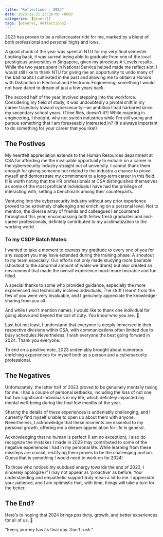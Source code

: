 ```yaml
---
title: "Reflections - 2023"
date: 2023-12-31 23:26:00 +0800
categories: [General]
tags: [General, Reflections]
---
```


2023 has proven to be a rollercoaster ride for me, marked by a blend of both professional and personal highs and lows.

A good chunk of the year was spent at NTU for my very final semester. Looking back, it was surreal being able to graduate from one of the local prestigious universities in Singapore, given my atrocious A-Levels results. While the two years spent in National Service helped made me reflect alot, I would still like to thank NTU for giving me an opportunity to undo many of the bad habits I cultivated in the past and allowing me to obtain a Honors with Distinction in Electrical and Electronic Engineering, something I would not have dared to dream of just a few years back.

The second half of the year involved stepping into the workforce. Considering my field of study, it was undoubtedly a pivotal shift in my career trajectory toward cybersecurity—an ambition I had harbored since my secondary school years. (Time flies, doesn't it?) While majoring in engineering, I thought, why not switch industries while I'm still young and pursue something that I am foreseeably interested in? (It's always important to do something for your career that you like!)

## The Postives

My heartfelt appreciation extends to the Human Resources department at CSA for affording me the invaluable opportunity to embark on a career in the cybersecurity industry straight out of university. I cannot thank them enough for giving someone not related to the industry a chance to prove myself and demonstrate my commitment to a long-term career in this field. It is worth noting that the HR professionals at CSA distinguished themselves as some of the most proficient individuals I have had the privilege of interacting with, setting a benchmark among their counterparts.

Venturing into the cybersecurity industry without any prior experience proved to be extremely challenging and enriching on a personal level. Not to mention, the diverse array of friends and colleagues I encountered throughout this year, encompassing both fellow fresh graduates and mid-career professionals, defintely contributed to my acclimatization to the working world.

### To my CSDP Batch Mates:

I wanted to take a moment to express my gratitude to every one of you for any support you may have extended during the training phase. A shoutout to my team especially. Our efforts not only made studying more bearable (shoutout to the abnormal amount of water we drank) but also created an environment that made the overall experience much more bearable and fun-filled.

A special thanks to some who provided guidance, especially the more experienced and technically inclined individuals. The stuff I learnt from the few of you were very invaluable, and I genuinely appreciate the knowledge-sharing from you all.

And while I won't mention names, I would like to thank one individual for going above and beyond the call of duty. You know who you are. 🫡

Last but not least, I understand that everyone is deeply immersed in their respective divisions within CSA, with communications often limited due to busy schedules.Nevertheless, I wish everyone the best going forward in 2024. Thank you everyone.

To end on a positive note, 2023 undeniably brought about numerous enriching experiences for myself both as a person and a cybersecurity professional.

## The Negatives

Unfortunately, the latter half of 2023 proved to be genuinely mentally taxing for me. I had a couple of personal setbacks, including the loss of not one but two significant individuals in my life, which defintely impacted my mental well-being during the final few months of the year. 

Sharing the details of these experiences is undeniably challenging, and I currently find myself unable to open up about them with anyone. Nevertheless, I acknowledge that these moments are essential to my personal growth, offering me a deeper appreciation for life in general.

Acknowledging that no human is perfect (I am no exception), I also do recognize the mistakes I made in 2023 may contributed to some of the negative experiences I had in my personal life. While learning from these missteps are crucial, rectifying them proves to be the challenging portion. Guess that is something I would need to work on for 2024!

To those who noticed my subdued energy towards the end of 2023, I sincerely apologize if I may not appear as 'proactive' as before. Your understanding and empathetic support truly mean a lot to me. I appreciate your patience, and I am optimistic that, with time, things will take a turn for the better.

## The End?

Here's to hoping that 2024 brings positivity, growth, and better experiences for all of us. 🌟 

"Every journey has its final day. Don't rush."